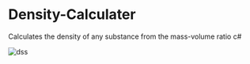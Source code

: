# Density-Calculater
Calculates the density of any substance from the mass-volume ratio
c#


![dss](https://github.com/ApoBen/Density-Calculater/assets/135059667/737e5e9d-56e3-41bd-b27d-fd9dad927b16)
